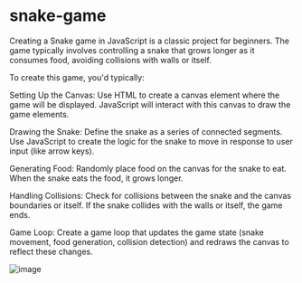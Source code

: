 # snake-game

Creating a Snake game in JavaScript is a classic project for beginners. The game typically involves controlling a snake that grows longer as it consumes food, avoiding collisions with walls or itself.

To create this game, you'd typically:

Setting Up the Canvas: Use HTML to create a canvas element where the game will be displayed. JavaScript will interact with this canvas to draw the game elements.

Drawing the Snake: Define the snake as a series of connected segments. Use JavaScript to create the logic for the snake to move in response to user input (like arrow keys).

Generating Food: Randomly place food on the canvas for the snake to eat. When the snake eats the food, it grows longer.

Handling Collisions: Check for collisions between the snake and the canvas boundaries or itself. If the snake collides with the walls or itself, the game ends.

Game Loop: Create a game loop that updates the game state (snake movement, food generation, collision detection) and redraws the canvas to reflect these changes.

![image](https://github.com/AkshatCodeVortex/snake-game/assets/96902325/be5bd7e1-ea4d-4738-95c0-63eae1017b0f)
